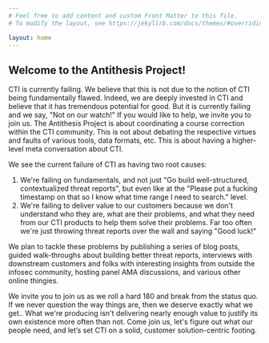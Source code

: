 ```yaml
---
# Feel free to add content and custom Front Matter to this file.
# To modify the layout, see https://jekyllrb.com/docs/themes/#overriding-theme-defaults

layout: home
---
```


## Welcome to the Antithesis Project!

CTI is currently failing. We believe that this is not due to the notion of CTI being fundamentally flawed. Indeed, we are deeply invested in CTI and believe that it has tremendous potential for good. But it is currently failing and we say, "Not on our watch!" If you would like to help, we invite you to join us. The Antithesis Project is about coordinating a course correction within the CTI community. This is not about debating the respective virtues and faults of various tools, data formats, etc. This is about having a higher-level meta conversation about CTI.

We see the current failure of CTI as having two root causes:

1. We're failing on fundamentals, and not just "Go build well-structured, contextualized threat reports", but even like at the "Please put a fucking timestamp on that so I know what time range I need to search." level.
2. We're failing to deliver value to our customers because we don't understand who they are, what are their problems, and what they need from our CTI products to help them solve their problems. Far too often we're just throwing threat reports over the wall and saying "Good luck!"

We plan to tackle these problems by publishing a series of blog posts, guided walk-throughs about building better threat reports, interviews with downstream customers and folks with interesting insights from outside the infosec community, hosting panel AMA discussions, and various other online thingies.

We invite you to join us as we roll a hard 180 and break from the status quo. If we never question the way things are, then we deserve exactly what we get.. What we're producing isn't delivering nearly enough value to justify its own existence more often than not. Come join us, let's figure out what our people need, and let’s set CTI on a solid, customer solution-centric footing.

